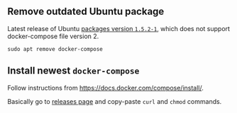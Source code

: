 ## Remove outdated Ubuntu package

Latest release of Ubuntu [packages version `1.5.2-1`][1], which does not support
docker-compose file version 2.

[1]: http://packages.ubuntu.com/search?suite=yakkety&searchon=names&keywords=docker-compose

`sudo apt remove docker-compose`

## Install newest `docker-compose`

Follow instructions from https://docs.docker.com/compose/install/.

Basically go to [releases page][2] and copy-paste `curl` and `chmod` commands.

[2]: https://github.com/docker/compose/releases
